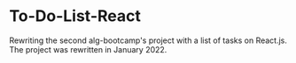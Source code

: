 # To-Do-List-React
Rewriting the second alg-bootcamp's project with a list of tasks on React.js. The project was rewritten in January 2022.

